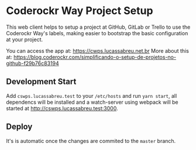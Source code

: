 Coderockr Way Project Setup
===========================

This web client helps to setup a project at GitHub, GitLab or Trello to use the Coderockr Way's labels, making easier to bootstrap the basic configuration at your project.

You can access the app at: https://cwps.lucassabreu.net.br
More about this at: https://blog.coderockr.com/simplificando-o-setup-de-projetos-no-github-f29b76c83194

Development Start
-----------------

Add `cswps.lucassabreu.test` to your `/etc/hosts` and run `yarn start`, all dependencs will be installed and a watch-server using webpack will be started at http://cswps.lucassabreu.test:3000.

Deploy
------

It's is automatic once the changes are commited to the `master` branch.
